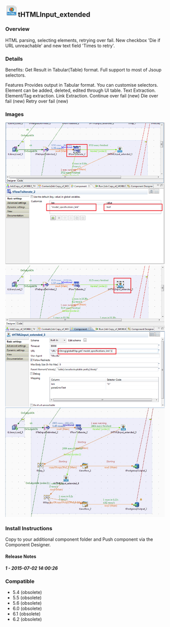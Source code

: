 ## <img src='./logo.jpg' width='40' height='40'>tHTMLInput_extended

### Overview
HTML parsing, selecting elements, retrying over fail. New checkbox 'Die if URL unreachable' and new text field 'Times to retry'.
### Details
Benefits:
Get Result in Tabular(Table) format.
Full support to most of Jsoup selectors.

Features
Provides output in Tabular format.
You can customise selectors.
Element can be added, deleted, edited through UI table.
Text Extraction.
Element/Tag extraction.
Link Extraction.
Continue over fail (new)
Die over fail (new)
Retry over fail (new)

### Images
<a href='./screenshots/v_1__3.jpg'><img src='./screenshots/v_1__3.jpg' ></a>
<a href='./screenshots/v_1__2.jpg'><img src='./screenshots/v_1__2.jpg' ></a>
<a href='./screenshots/v_1__1.jpg'><img src='./screenshots/v_1__1.jpg' ></a>


### Install Instructions
Copy to your additional component folder and Push component via the Component Designer.

#### Release Notes

##### 1 - 2015-07-02 14:00:26

### Compatible
 -  5.4 (obsolete)
 -   5.5 (obsolete)
 -   5.6 (obsolete)
 -   6.0 (obsolete)
 -   6.1 (obsolete)
 -   6.2 (obsolete)